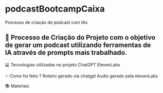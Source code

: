 # podcastBootcampCaixa
Processo de criação de podcast com IAs
## 🧐 Processo de Criação do Projeto com o objetivo de gerar um podcast utilizando ferramentas de IA através de prompts mais trabalhado.

💻 Tecnologias utilizadas no projeto
ChatGPT
ElevenLabs

✨ Como foi feito ?
Roteiro gerado via chatgpt
Audio gerado pela elevenLabs

📚 Materiais



